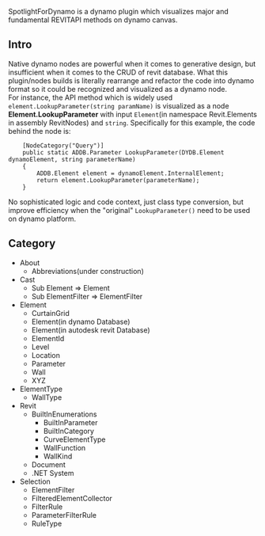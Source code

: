 SpotlightForDynamo is a dynamo plugin which visualizes major and fundamental REVITAPI methods on dynamo canvas.

## Intro
Native dynamo nodes are powerful when it comes to generative design,
but insufficient when it comes to the CRUD of revit database.
What this plugin/nodes builds is literally rearrange and refactor the code into dynamo format so it could be recognized and visualized as a dynamo node.
<br/>
For instance, the API method which is widely used ```element.LookupParameter(string paramName)``` is visualized as a node **Element.LookupParameter** with
input ```Element```(in namespace Revit.Elements in assembly RevitNodes) and ```string```.
Specifically for this example, the code behind the node is:
```
    [NodeCategory("Query")]
    public static ADDB.Parameter LookupParameter(DYDB.Element dynamoElement, string parameterName)
    {
        ADDB.Element element = dynamoElement.InternalElement;
        return element.LookupParameter(parameterName);
    }
```
No sophisticated logic and code context, just class type conversion, but improve efficiency when the "original" ```LookupParameter()``` need to be used on dynamo platform.
<br/>

## Category
- About
  - Abbreviations(under construction)
- Cast
  - Sub Element => Element
  - Sub ElementFilter => ElementFilter
- Element
  - CurtainGrid
  - Element(in dynamo Database)
  - Element(in autodesk revit Database)
  - ElementId
  - Level
  - Location
  - Parameter
  - Wall
  - XYZ
- ElementType
  - WallType
- Revit
  - BuiltInEnumerations
    - BuiltInParameter
    - BuiltInCategory
    - CurveElementType
    - WallFunction
    - WallKind
  - Document
  - .NET System
- Selection
  - ElementFilter
  - FilteredElementCollector
  - FilterRule
  - ParameterFilterRule
  - RuleType